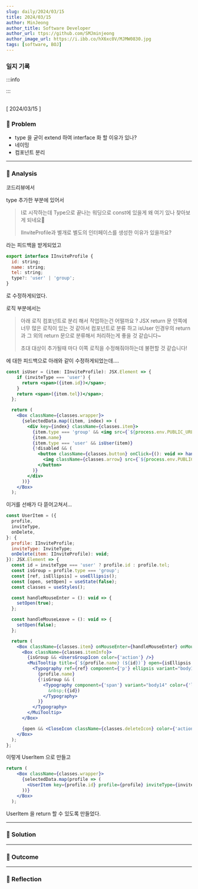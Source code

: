 ```yaml
---
slug: daily/2024/03/15
title: 2024/03/15
author: MinJeong
author_title: Software Developer
author_url: ttps://github.com/SMJminjeong
author_image_url: https://i.ibb.co/hX6xc0V/MJMW0830.jpg
tags: [software, BOJ]
---
```


### 일지 기록

:::info

:::

<br/>
[ 2024/03/15 ]

### 🧐 Problem

- type 을 굳이 extend 하여 interface 화 할 이유가 있나?
- 네이밍
- 컴포넌트 분리

---

### 👀 Analysis

코드리뷰에서

type 추가한 부분에 있어서

> I로 시작하는데 Type으로 끝나는 워딩으로 const에 있을게 왜 여기 있나 찾아보게 되네요🐣
>
>
> IInviteProfile과 별개로 별도의 인터페이스를 생성한 이유가 있을까요?
>

라는 피드백을 받게되었고

```jsx
export interface IInviteProfile {
  id: string;
  name: string;
  tel: string;
  type?: 'user' | 'group';
}
```

로 수정하게되었다.

로직 부분에서는

> 아래 로직 컴포넌트로 분리 해서 작업하는건 어떨까요 ?
JSX return 문 안쪽에 너무 많은 로직이 있는 것 같아서
컴포넌트로 분류 하고 isUser 인경우의 return 과 그 외의 return 문으로 분류해서 처리하는게 좋을 것 같습니다~
>
>
> 초대 대상이 추가될때 마다 이쪽 로직을 수정해줘야하는데 불편할 것 같습니다!
>

에 대한 피드백으로 아래와 같이 수정하게되었는데….

```jsx
const isUser = (item: IInviteProfile): JSX.Element => {
    if (inviteType === 'user') {
      return <span>({item.id})</span>;
    }
    return <span>({item.tel})</span>;
  };

  return (
    <Box className={classes.wrapper}>
      {selectedData.map((item, index) => (
        <div key={index} className={classes.item}>
          {item.type === 'group' && <img src={`${process.env.PUBLIC_URL}/images/icon_group.png`} alt="icon_group" />}
          {item.name}
          {item.type === 'user' && isUser(item)}
          {!disabled && (
            <button className={classes.button} onClick={(): void => handleClick(item)}>
              <img className={classes.arrow} src={`${process.env.PUBLIC_URL}/images/no_img2.gif`} alt="no-image" />
            </button>
          )}
        </div>
      ))}
    </Box>
  );
```

이거를 선배가 다 뜯어고쳐서…

```jsx
const UserItem = ({
  profile,
  inviteType,
  onDelete,
}: {
  profile: IInviteProfile;
  inviteType: InviteType;
  onDelete(item: IInviteProfile): void;
}): JSX.Element => {
  const id = inviteType === 'user' ? profile.id : profile.tel;
  const isGroup = profile.type === 'group';
  const [ref, isEllipsis] = useEllipsis();
  const [open, setOpen] = useState(false);
  const classes = useStyles();

  const handleMouseEnter = (): void => {
    setOpen(true);
  };

  const handleMouseLeave = (): void => {
    setOpen(false);
  };

  return (
    <Box className={classes.item} onMouseEnter={handleMouseEnter} onMouseLeave={handleMouseLeave}>
      <Box className={classes.itemInfo}>
        {isGroup && <UsersGroupIcon color={'action'} />}
        <MuiTooltip title={`${profile.name} (${id})`} open={isEllipsis && open} classes={{ tooltip: classes.tooltip }}>
          <Typography ref={ref} component={'p'} ellipsis variant="body14" color={'secondary'}>
            {profile.name}
            {!isGroup && (
              <Typography component={'span'} variant="body14" color={'label'}>
                &nbsp;({id})
              </Typography>
            )}
          </Typography>
        </MuiTooltip>
      </Box>

      {open && <CloseIcon className={classes.deleteIcon} color={'action'} onClick={(): void => onDelete(profile)} />}
    </Box>
  );
};
```

이렇게 UserItem 으로 만들고

```jsx
return (
    <Box className={classes.wrapper}>
      {selectedData.map(profile => (
        <UserItem key={profile.id} profile={profile} inviteType={inviteType} onDelete={handleDelete} />
      ))}
    </Box>
  );
```

UserItem 을 return 할 수 있도록 만들었다.

---

### 🌈 Solution

---

### 🎯 Outcome


---

### 👼 Reflection
